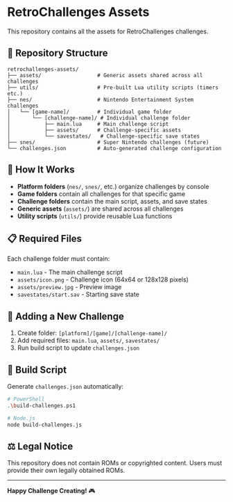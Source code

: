 # RetroChallenges Assets

This repository contains all the assets for RetroChallenges challenges.

## 📁 Repository Structure

```
retrochallenges-assets/
├── assets/                  # Generic assets shared across all challenges
├── utils/                   # Pre-built Lua utility scripts (timers etc.)
├── nes/                     # Nintendo Entertainment System challenges
│   └── [game-name]/         # Individual game folder
│       └── [challenge-name]/ # Individual challenge folder
│           ├── main.lua     # Main challenge script
│           ├── assets/      # Challenge-specific assets
│           └── savestates/   # Challenge-specific save states
├── snes/                    # Super Nintendo challenges (future)
└── challenges.json          # Auto-generated challenge configuration
```

## 🎯 How It Works

- **Platform folders** (`nes/`, `snes/`, etc.) organize challenges by console
- **Game folders** contain all challenges for that specific game
- **Challenge folders** contain the main script, assets, and save states
- **Generic assets** (`assets/`) are shared across all challenges
- **Utility scripts** (`utils/`) provide reusable Lua functions

## 📋 Required Files

Each challenge folder must contain:
- `main.lua` - The main challenge script
- `assets/icon.png` - Challenge icon (64x64 or 128x128 pixels)
- `assets/preview.jpg` - Preview image
- `savestates/start.sav` - Starting save state

## 🚀 Adding a New Challenge

1. Create folder: `[platform]/[game]/[challenge-name]/`
2. Add required files: `main.lua`, `assets/`, `savestates/`
3. Run build script to update `challenges.json`

## 🔧 Build Script

Generate `challenges.json` automatically:
```bash
# PowerShell
.\build-challenges.ps1

# Node.js
node build-challenges.js
```

## ⚖️ Legal Notice

This repository does not contain ROMs or copyrighted content. Users must provide their own legally obtained ROMs.

---

**Happy Challenge Creating!** 🎮
